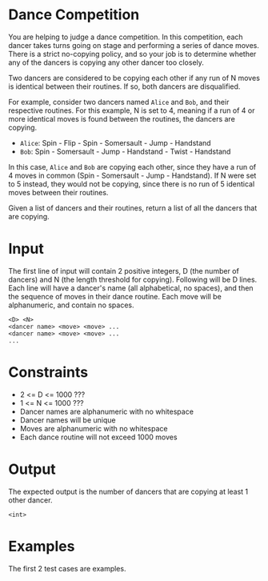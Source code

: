 # Dance Competition

You are helping to judge a dance competition. In this competition, each dancer takes turns going on stage and performing a series of dance moves. There is a strict no-copying policy, and so your job is to determine whether any of the dancers is copying any other dancer too closely.

Two dancers are considered to be copying each other if any run of N moves is identical between their routines. If so, both dancers are disqualified.

For example, consider two dancers named `Alice` and `Bob`, and their respective routines. For this example, N is set to 4, meaning if a run of 4 or more identical moves is found between the routines, the dancers are copying.

- `Alice`: Spin - Flip - Spin - Somersault - Jump - Handstand
- `Bob`: Spin - Somersault - Jump - Handstand - Twist - Handstand

In this case, `Alice` and `Bob` are copying each other, since they have a run of 4 moves in common (Spin - Somersault - Jump - Handstand). If N were set to 5 instead, they would not be copying, since there is no run of 5 identical moves between their routines.

Given a list of dancers and their routines, return a list of all the dancers that are copying.

# Input

The first line of input will contain 2 positive integers, D (the number of dancers) and N (the length threshold for copying). Following will be D lines. Each line will have a dancer's name (all alphabetical, no spaces), and then the sequence of moves in their dance routine. Each move will be alphanumeric, and contain no spaces.

```
<D> <N>
<dancer name> <move> <move> ...
<dancer name> <move> <move> ...
... 
```

# Constraints
* 2 <= D <= 1000 ???
* 1 <= N <= 1000 ???
* Dancer names are alphanumeric with no whitespace
* Dancer names will be unique
* Moves are alphanumeric with no whitespace
* Each dance routine will not exceed 1000 moves

# Output

The expected output is the number of dancers that are copying at least 1 other dancer.

```
<int>
```

# Examples
The first 2 test cases are examples.
